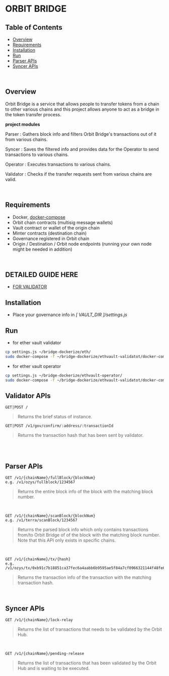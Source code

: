 # ORBIT BRIDGE

## Table of Contents

* [Overview](#overview)
* [Requirements](#requirements)
* [Installation](#installation)
* [Run](#run)
* [Parser APIs](#parser-apis)
* [Syncer APIs](#syncer-apis)

<br/>

## Overview

Orbit Bridge is a service that allows people to transfer tokens from a chain to other various chains and this project allows anyone to act as a bridge in the token transfer process.

**project modules**

Parser : Gathers block info and filters Orbit Bridge's transactions out of it from various chains.

Syncer : Saves the filtered info and provides data for the Operator to send transactions to various chains.

Operator : Executes transactions to various chains.

Validator : Checks if the transfer requests sent from various chains are valid.

<br/>


## Requirements

* Docker, [docker-compose](https://docs.docker.com/compose/install/)
* Orbit chain contracts (multisig message wallets)
* Vault contract or wallet of the origin chain
* Minter contracts (destination chain)
* Governance registered in Orbit chain
* Origin / Destination / Orbit node endpoints (running your own node might be needed in addition)


<br/>

## DETAILED GUIDE HERE

* [FOR VALIDATOR](https://orbit-1.gitbook.io/orbit-bridge/validator-guide)

## Installation

* Place your governance info in *[ VAULT_DIR ]/settings.js*

## Run

* for ether vault validator
```bash
cp settings.js ~/bridge-dockerize/eth/
sudo docker-compose -f ~/bridge-dockerize/ethvault-validatot/docker-compose.yml up --build -d
```
* for ether vault operator
```bash
cp settings.js ~/bridge-dockerize/ethvault-operator/
sudo docker-compose -f ~/bridge-dockerize/ethvault-validatot/docker-compose.yml up --build -d
```

## Validator APIs

	GET|POST /
> Returns the brief status of instance.

	GET|POST /v1/gov/confirm/:address/:transactionId
> Returns the transaction hash that has been sent by validator.

<br/>


<br/>

## Parser APIs
	GET /v1/{chainName}/fullBlock/{blockNum}
    e.g. /v1/ozys/fullblock/1234567
>  Returns the entire block info of the block with the matching block number.

<br/>

	GET /v1/{chainName}/scanBlock/{blockNum}
    e.g. /v1/terra/scanBlock/1234567
>  Returns the parsed block info which only contains transactions from/to Orbit Bridge of of the block with the matching block number.
>  Note that this API only exists in specific chains.

<br/>

	GET /v1/{chainName}/tx/{hash}
    e.g. /v1/ozys/tx/0xb91c7b18851ca37fec6a4aabb6b9595ae5f84a7cf0966321144f48fe6c197617
> Returns the transaction info of the transaction with the matching transaction hash.

<br>


## Syncer APIs
	GET /v1/{chainName}/lock-relay
> Returns the list of transactions that needs to be validated by the Orbit Hub.

<br/>

	GET /v1/{chainName}/pending-release
> Returns the list of transactions that has been validated by the Orbit Hub and is waiting to be executed.

<br/>
